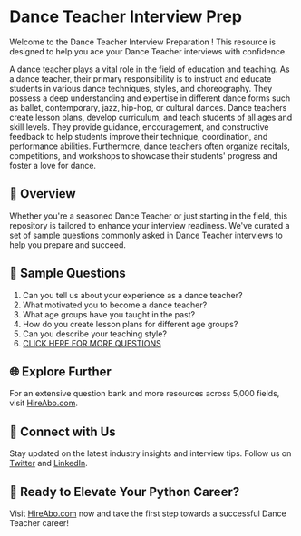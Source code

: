 # Dance Teacher Interview Prep

Welcome to the Dance Teacher Interview Preparation ! This resource is designed to help you ace your Dance Teacher interviews with confidence.

A dance teacher plays a vital role in the field of education and teaching. As a dance teacher, their primary responsibility is to instruct and educate students in various dance techniques, styles, and choreography. They possess a deep understanding and expertise in different dance forms such as ballet, contemporary, jazz, hip-hop, or cultural dances. Dance teachers create lesson plans, develop curriculum, and teach students of all ages and skill levels. They provide guidance, encouragement, and constructive feedback to help students improve their technique, coordination, and performance abilities. Furthermore, dance teachers often organize recitals, competitions, and workshops to showcase their students' progress and foster a love for dance.

## 🚀 Overview

Whether you're a seasoned Dance Teacher or just starting in the field, this repository is tailored to enhance your interview readiness. We've curated a set of sample questions commonly asked in Dance Teacher interviews to help you prepare and succeed.

## 📝 Sample Questions

1. Can you tell us about your experience as a dance teacher?
2. What motivated you to become a dance teacher?
3. What age groups have you taught in the past?
4. How do you create lesson plans for different age groups?
5. Can you describe your teaching style?
6. [CLICK HERE FOR MORE QUESTIONS](https://hireabo.com/job/4_0_39/Dance%20Teacher)

## 🌐 Explore Further

For an extensive question bank and more resources across 5,000 fields, visit [HireAbo.com](https://www.hireabo.com).

## 📱 Connect with Us

Stay updated on the latest industry insights and interview tips. Follow us on [Twitter](https://twitter.com/hireabo) and [LinkedIn](https://www.linkedin.com/in/hire-abo-3609972a8/).

## 🚀 Ready to Elevate Your Python Career?

Visit [HireAbo.com](https://www.hireabo.com) now and take the first step towards a successful Dance Teacher career!